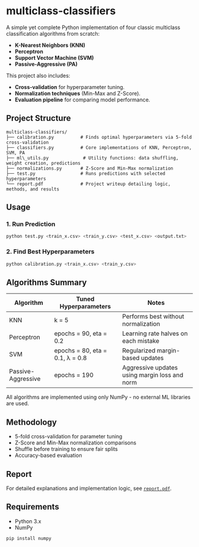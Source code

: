 # multiclass-classifiers

A simple yet complete Python implementation of four classic multiclass classification algorithms from scratch:

- **K-Nearest Neighbors (KNN)**
- **Perceptron**
- **Support Vector Machine (SVM)**
- **Passive-Aggressive (PA)**

This project also includes:
- **Cross-validation** for hyperparameter tuning.
- **Normalization techniques** (Min-Max and Z-Score).
- **Evaluation pipeline** for comparing model performance.

## Project Structure

```
multiclass-classifiers/
├── calibration.py          # Finds optimal hyperparameters via 5-fold cross-validation
├── classifiers.py          # Core implementations of KNN, Perceptron, SVM, PA
├── ml\_utils.py             # Utility functions: data shuffling, weight creation, predictions
├── normalizations.py       # Z-Score and Min-Max normalization
├── test.py                 # Runs predictions with selected hyperparameters
└── report.pdf              # Project writeup detailing logic, methods, and results
````

## Usage

### 1. Run Prediction

```bash
python test.py <train_x.csv> <train_y.csv> <test_x.csv> <output.txt>
````

### 2. Find Best Hyperparameters

```bash
python calibration.py <train_x.csv> <train_y.csv>
```

## Algorithms Summary

| Algorithm          | Tuned Hyperparameters           | Notes                                         |
| ------------------ | ------------------------------- | --------------------------------------------- |
| KNN                | k = 5                           | Performs best without normalization           |
| Perceptron         | epochs = 90, eta = 0.2          | Learning rate halves on each mistake          |
| SVM                | epochs = 80, eta = 0.1, λ = 0.8 | Regularized margin-based updates              |
| Passive-Aggressive | epochs = 190                    | Aggressive updates using margin loss and norm |

All algorithms are implemented using only NumPy - no external ML libraries are used.

## Methodology

* 5-fold cross-validation for parameter tuning
* Z-Score and Min-Max normalization comparisons
* Shuffle before training to ensure fair splits
* Accuracy-based evaluation

## Report

For detailed explanations and implementation logic, see [`report.pdf`](report.pdf).

## Requirements

* Python 3.x
* NumPy

```bash
pip install numpy
```

